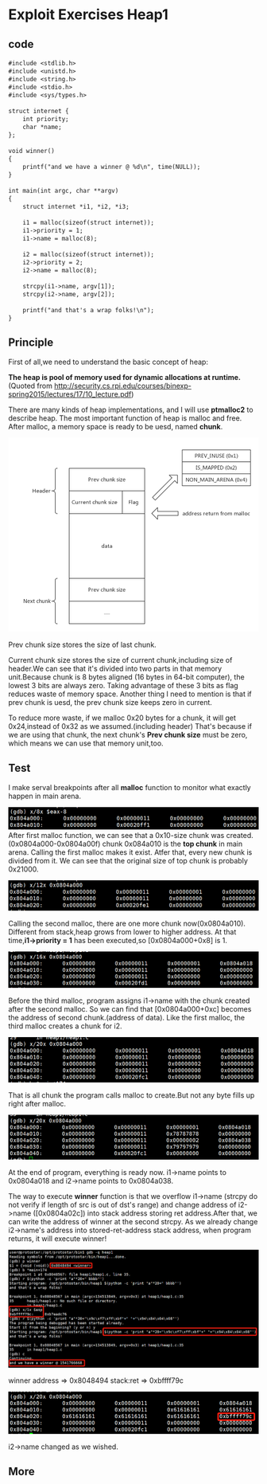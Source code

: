 # Exploit Exercises Heap1
## code
```
#include <stdlib.h>
#include <unistd.h>
#include <string.h>
#include <stdio.h>
#include <sys/types.h>

struct internet {
    int priority;
    char *name;
};

void winner()
{
    printf("and we have a winner @ %d\n", time(NULL));
}

int main(int argc, char **argv)
{
    struct internet *i1, *i2, *i3;

    i1 = malloc(sizeof(struct internet));
    i1->priority = 1;
    i1->name = malloc(8);

    i2 = malloc(sizeof(struct internet));
    i2->priority = 2;
    i2->name = malloc(8);

    strcpy(i1->name, argv[1]);
    strcpy(i2->name, argv[2]);

    printf("and that's a wrap folks!\n");
}
```
## Principle
First of all,we need to understand the basic concept of heap:

**The heap is pool of memory used for dynamic allocations at runtime.**
(Quoted from http://security.cs.rpi.edu/courses/binexp-spring2015/lectures/17/10_lecture.pdf)

There are many kinds of heap implementations, and I will use **ptmalloc2** to describe heap. The most important function of heap is malloc and free. After malloc, a memory space is ready to be uesd, named **chunk**.

![](chunk.jpg)

Prev chunk size stores the size of last chunk.

Current chunk size stores the size of current chunk,including size of header.We can see that it's divided into two parts in that memory unit.Because chunk is 8 bytes aligned (16 bytes in 64-bit computer), the lowest 3 bits are always zero. Taking advantage of these 3 bits as flag reduces waste of memory space. Another thing I need to mention is that if prev chunk is uesd, the prev chunk size keeps zero in current.

To reduce more waste, if we malloc 0x20 bytes for a chunk, it will get 0x24,instead of 0x32 as we assumed.(including header) That's because if we are using that chunk, the next chunk's **Prev chunk size** must be zero, which means we can use that memory unit,too.

## Test

I make serval breakpoints after all **malloc** function to monitor what exactly happen in main arena.

![](bk_0.png)
After first malloc function, we can see that a 0x10-size chunk was created.(0x0804a000-0x0804a00f) chunk 0x084a010 is the **top chunk** in main arena. Calling the first malloc makes it exist. Atfer that, every new chunk is divided from it. We can see that the original size of top chunk is probably 0x21000.

![](bk_1.png)

Calling the second malloc, there are one more chunk now(0x0804a010). Different from stack,heap grows from lower to higher address. At that time,**i1->priority = 1** has been executed,so [0x0804a000+0x8] is 1.

![](bk_2.png)

Before the third malloc, program assigns i1->name with the chunk created after the second malloc. So we can find that [0x0804a000+0xc] becomes the address of second chunk.(address of data). Like the first malloc, the third malloc creates a chunk for i2.

![](bk_3.png)

That is all chunk the program calls malloc to create.But not any byte fills up right after malloc.

![](bk_4.png)

At the end of program, everything is ready now. i1->name points to 0x0804a018 and i2->name points to 0x0804a038.

The way to execute **winner** function is that we overflow i1->name (strcpy do not verify if length of src is out of dst's range) and change address of i2->name ([0x0804a02c]) into stack address storing ret address.After that, we can write the address of winner at the second strcpy. As we already change i2->name's address into stored-ret-address stack address, when program returns, it will execute winner!

![](final.png)

winner address => 0x8048494
stack:ret => 0xbffff79c

![](heap.png)

i2->name changed as we wished.

## More
